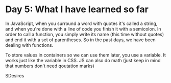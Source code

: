 <h1>Day 5: What I have learned so far </h1>

<p>In JavaScript, when you surround a word with quotes it's called a string, and when you're done with a line of code you finish it with a semicolon. In order to call a function, you simply write its name (this time without quotes) and end it with a set of parentheses. So in the past days, we have been dealing with functions.</p>

<p>To store values in containers so we can use them later, you use a variable. It works just like the variable in CSS. JS can also do math (just keep in mind that numbers don't need qoutation marks)</p>

<p>SDesires</p>
